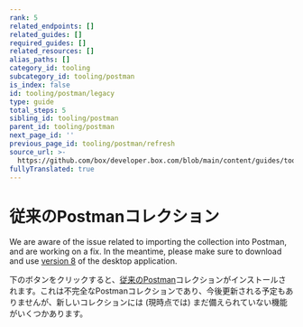 ```yaml
---
rank: 5
related_endpoints: []
related_guides: []
required_guides: []
related_resources: []
alias_paths: []
category_id: tooling
subcategory_id: tooling/postman
is_index: false
id: tooling/postman/legacy
type: guide
total_steps: 5
sibling_id: tooling/postman
parent_id: tooling/postman
next_page_id: ''
previous_page_id: tooling/postman/refresh
source_url: >-
  https://github.com/box/developer.box.com/blob/main/content/guides/tooling/postman/legacy.md
fullyTranslated: true
---
```

# 従来のPostmanコレクション

<Message type="danger">

We are aware of the issue related to importing the collection into Postman, and are working on a fix. In the meantime, please make sure to download and use [version 8][v8] of the desktop application.

</Message>

下のボタンをクリックすると、[従来のPostman][legacy]コレクションがインストールされます。これは不完全なPostmanコレクションであり、今後更新される予定もありませんが、新しいコレクションには (現時点では) まだ備えられていない機能がいくつかあります。

<Postman id="90aabb47f4e62f6d8868" anonymous>

</Postman>

[legacy]: https://www.getpostman.com/collections/768279fde466dffc5511

[v8]: https://learning.postman.com/docs/administration/upgrading/#downloading-postman-v8
